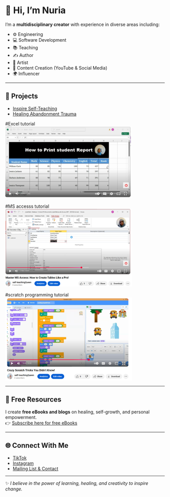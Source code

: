 
# 👋 Hi, I’m Nuria  

I’m a **multidisciplinary creator** with experience in diverse areas including:  
- ⚙️ Engineering  
- 💻 Software Development  
- 📚 Teaching  
- ✍️ Author  
- 🎨 Artist  
- 🎥 Content Creation (YouTube & Social Media)  
- 🌍 Influencer  

---

## 🎥 Projects  
- [Inspire Self-Teaching](https://www.youtube.com/@InspireSelf-Teaching)  
- [Healing Abandonment Trauma](https://www.youtube.com/@HealingAbandonmentTrauma)

 #Excel tutorial  
 <img src="https://github.com/qemerHilal/qemerHilal/blob/main/video1.png" width="400" />


 #MS accesss tutorial
<img src="https://github.com/qemerHilal/qemerHilal/blob/main/video2.png" width="400"/>

#scratch programming tutorial
<img src="https://github.com/qemerHilal/qemerHilal/blob/main/video3.png" width="400"/>




---


## 🎁 Free Resources  
I create **free eBooks and blogs** on healing, self-growth, and personal empowerment.  
👉 [Subscribe here for free eBooks](https://mailchi.mp/6a50c9705a8e/healing-abandonment-trauma-hat)  

---

## 🌐 Connect With Me  
- [TikTok](https://www.tiktok.com/@legacylegend80)  
- [Instagram](https://www.instagram.com/nurlovesherself/)  
- [Mailing List & Contact](https://mailchi.mp/6a50c9705a8e/healing-abandonment-trauma-hat)  

---

✨ *I believe in the power of learning, healing, and creativity to inspire change.*  
